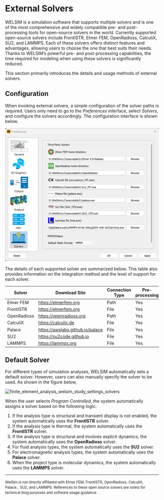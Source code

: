 # External Solvers

WELSIM is a simulation software that supports multiple solvers and is one of the most comprehensive and widely compatible pre- and post-processing tools for open-source solvers in the world. Currently supported open-source solvers include FrontISTR, Elmer FEM, OpenRadioss, CalculiX, SU2, and LAMMPS. Each of these solvers offers distinct features and advantages, allowing users to choose the one that best suits their needs. Thanks to WELSIM’s powerful pre- and post-processing capabilities, the time required for modeling when using these solvers is significantly reduced.

This section primarily introduces the details and usage methods of external solvers.

## Configuration
When invoking external solvers, a simple configuration of the solver paths is required. Users only need to go to the *Preferences* interface, select *Solvers*, and configure the solvers accordingly. The configuration interface is shown below.

![finite_element_analysis_welsim_preferences_solvers](../img/welsim/welsim_preferences_solvers.png "welsim preferences solvers.")


The details of each supported solver are summarized below. This table also provides information on the integration method and the level of support for each solver.


| Solver | Download Site | Connection Type | Pre-processing | Post-processing |  
| --- | --- | --- | --- | --- | 
| Elmer FEM | https://elmerfem.org | Path | Yes | No |
| FrontISTR | https://elmerfem.org | File | Yes | Yes |
| OpenRadioss | https://openradioss.org | Path | Yes | Yes |
| CalculiX | https://calculix.de | File | Yes | No |
| Palace | https://awslabs.github.io/palace | File | Yes | Yes |
| SU2 | https://su2code.github.io | File | Yes | Yes |
| LAMMPS | https://lammps.org | File | Yes | No |


## Default Solver
For different types of simulation analyses, WELSIM automatically sets a default solver. However, users can also manually specify the solver to be used. As shown in the figure below,


![finite_element_analysis_welsim_study_settings_solvers](../img/welsim/welsim_study_settings_solvers.png "welsim preferences solvers.")

When the user selects *Program Controlled*, the system automatically assigns a solver based on the following logic:

1. If the analysis type is structural and transient display is not enabled, the system automatically uses the **FrontISTR** solver.
2. If the analysis type is thermal, the system automatically uses the **FrontISTR** solver.
3. If the analysis type is structural and involves explicit dynamics, the system automatically uses the **OpenRadioss** solver.
4. For fluid analysis types, the system automatically uses the **SU2** solver.
5. For electromagnetic analysis types, the system automatically uses the **Palace** solver.
6. When the project type is molecular dynamics, the system automatically uses the **LAMMPS** solver.


---
<small>
WelSim is not directly affiliated with Elmer FEM, FrontISTR, OpenRadioss, CalculiX, Palace，SU2, and LAMMPS. References to these open source solvers are solely for technical blog purposes and software usage guidance.

</small>